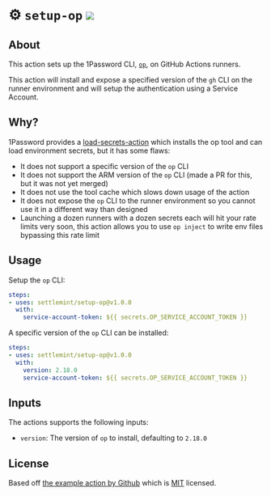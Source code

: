 # :gear: `setup-op` ![](https://github.com/settlemint/setup-op/workflows/Tests/badge.svg)

## About
This action sets up the 1Password CLI, [`op`](https://1password.com/downloads/command-line/), on GitHub Actions runners.

This action will install and expose a specified version of the `gh` CLI on the runner environment and will setup the authentication using a Service Account.

## Why?

1Password provides a [load-secrets-action](https://github.com/1Password/load-secrets-action) which installs the op tool and can load environment secrets, but it has some flaws:

- It does not support a specific version of the `op` CLI
- It does not support the ARM version of the `op` CLI (made a PR for this, but it was not yet merged)
- It does not use the tool cache which slows down usage of the action
- It does not expose the `op` CLI to the runner environment so you cannot use it in a different way than designed
- Launching a dozen runners with a dozen secrets each will hit your rate limits very soon, this action allows you to use `op inject` to write env files bypassing this rate limit

## Usage

Setup the `op` CLI:

```yaml
steps:
- uses: settlemint/setup-op@v1.0.0
  with:
    service-account-token: ${{ secrets.OP_SERVICE_ACCOUNT_TOKEN }}
```

A specific version of the `op` CLI can be installed:

```yaml
steps:
- uses: settlemint/setup-op@v1.0.0
  with:
    version: 2.18.0
    service-account-token: ${{ secrets.OP_SERVICE_ACCOUNT_TOKEN }}
```

## Inputs
The actions supports the following inputs:

- `version`: The version of `op` to install, defaulting to `2.18.0`

## License

Based off [the example action by Github](https://github.com/github-developer/example-setup-gh) which is [MIT](LICENSE) licensed.
